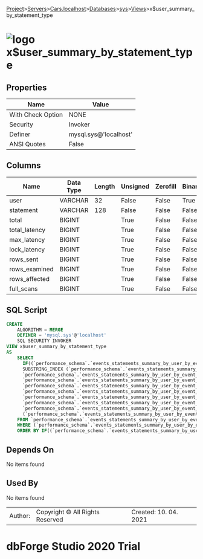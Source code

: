 [Project](../../../../../startpage.md)>[Servers](../../../../Servers.md)>[Cars.localhost](../../../Cars.localhost.md)>[Databases](../../Databases.md)>[sys](../sys.md)>[Views](Views.md)>x$user_summary_by_statement_type


# ![logo](../../../../../Images/view64.svg) x$user_summary_by_statement_type


## <a name="#Properties"></a>Properties
|Name|Value|
|---|---|
|With Check Option|NONE|
|Security|Invoker|
|Definer|mysql.sys@'localhost'|
|ANSI Quotes|False|


## <a name="#Columns"></a>Columns
|Name|Data Type|Length|Unsigned|Zerofill|Binary|Not Null|
|---|---|---|---|---|---|---|
|user|VARCHAR|32|False|False|True|False|
|statement|VARCHAR|128|False|False|False|False|
|total|BIGINT||True|False|False|True|
|total_latency|BIGINT||True|False|False|True|
|max_latency|BIGINT||True|False|False|True|
|lock_latency|BIGINT||True|False|False|True|
|rows_sent|BIGINT||True|False|False|True|
|rows_examined|BIGINT||True|False|False|True|
|rows_affected|BIGINT||True|False|False|True|
|full_scans|BIGINT||True|False|False|True|

## <a name="#SqlScript"></a>SQL Script
```SQL
CREATE 
	ALGORITHM = MERGE
	DEFINER = 'mysql.sys'@'localhost'
	SQL SECURITY INVOKER
VIEW x$user_summary_by_statement_type
AS
	SELECT
	  IF((`performance_schema`.`events_statements_summary_by_user_by_event_name`.`USER` IS NULL), 'background', `performance_schema`.`events_statements_summary_by_user_by_event_name`.`USER`) AS `user`,
	  SUBSTRING_INDEX (`performance_schema`.`events_statements_summary_by_user_by_event_name`.`EVENT_NAME`, '/', -(1)) AS `statement`,
	  `performance_schema`.`events_statements_summary_by_user_by_event_name`.`COUNT_STAR` AS `total`,
	  `performance_schema`.`events_statements_summary_by_user_by_event_name`.`SUM_TIMER_WAIT` AS `total_latency`,
	  `performance_schema`.`events_statements_summary_by_user_by_event_name`.`MAX_TIMER_WAIT` AS `max_latency`,
	  `performance_schema`.`events_statements_summary_by_user_by_event_name`.`SUM_LOCK_TIME` AS `lock_latency`,
	  `performance_schema`.`events_statements_summary_by_user_by_event_name`.`SUM_ROWS_SENT` AS `rows_sent`,
	  `performance_schema`.`events_statements_summary_by_user_by_event_name`.`SUM_ROWS_EXAMINED` AS `rows_examined`,
	  `performance_schema`.`events_statements_summary_by_user_by_event_name`.`SUM_ROWS_AFFECTED` AS `rows_affected`,
	  (`performance_schema`.`events_statements_summary_by_user_by_event_name`.`SUM_NO_INDEX_USED` + `performance_schema`.`events_statements_summary_by_user_by_event_name`.`SUM_NO_GOOD_INDEX_USED`) AS `full_scans`
	FROM `performance_schema`.`events_statements_summary_by_user_by_event_name`
	WHERE (`performance_schema`.`events_statements_summary_by_user_by_event_name`.`SUM_TIMER_WAIT` <> 0)
	ORDER BY IF((`performance_schema`.`events_statements_summary_by_user_by_event_name`.`USER` IS NULL), 'background', `performance_schema`.`events_statements_summary_by_user_by_event_name`.`USER`), `performance_schema`.`events_statements_summary_by_user_by_event_name`.`SUM_TIMER_WAIT` DESC;
```

## <a name="#DependsOn"></a>Depends On
No items found

## <a name="#UsedBy"></a>Used By
No items found

||||
|---|---|---|
|Author: |Copyright © All Rights Reserved|Created: 10. 04. 2021|
# dbForge Studio 2020 Trial